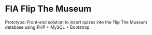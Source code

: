 # FIA Flip The Museum
Prototype: Front-end solution to insert quizes into the Flip The Museum database using PHP + MySQL + Bootstrap

